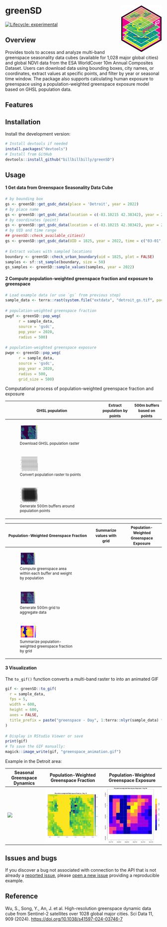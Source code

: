 # greenSD <a href="https://github.com/billbillbilly/greenSD/"><img src="images/logo.png" align="right" height="150" /></a>

<!-- badges: start -->
[![Lifecycle:
experimental](https://img.shields.io/badge/lifecycle-experimental-orange.svg)](https://lifecycle.r-lib.org/articles/stages.html#experimental)
<!-- badges: end -->

## Overview
Provides tools to access and analyze multi-band greenspace seasonality data cubes 
(available for 1,028 major global cities) and global NDVI data from the ESA 
WorldCover 10m Annual Composites Dataset. Users can download data using bounding 
boxes, city names, or coordinates, extract values at specific points, and filter 
by year or seasonal time window. The package also supports calculating human 
exposure to greenspace using a population-weighted greenspace exposure model 
based on GHSL population data.

## Features

## Installation
Install the development version:
```r
# Install devtools if needed
install.packages("devtools")
# Install from GitHub
devtools::install_github("billbillbilly/greenSD")
```

## Usage

#### 1 Get data from Greenspace Seasonality Data Cube
```r
# by bounding box
gs <- greenSD::get_gsdc_data(place = 'Detroit', year = 2022)
# by place name
gs <- greenSD::get_gsdc_data(location = c(-83.10215 42.38342), year = 2022)
# by coordinates (point)
gs <- greenSD::get_gsdc_data(location = c(-83.10215 42.38342), year = 2022)
# by UID and time range
## greenSD::check_available_cities()
gs <- greenSD::get_gsdc_data(UID = 1825, year = 2022, time = c("03-01", "09-01"))

# Extract values with sampled locations
boundary <- greenSD::check_urban_boundary(uid = 1825, plot = FALSE)
samples <- sf::st_sample(boundary, size = 50)
gs_samples <- greenSD::sample_values(samples, year = 2022)
```

#### 2 Compute population-weighted greenspace fraction and exposure to greenspace
```r
# Load example data (or use `gs` from previous step)
sample_data <- terra::rast(system.file("extdata", "detroit_gs.tif", package = "greenSD"))

# population-weighted greenspace fraction
pwgf <- greenSD::pop_weg(
      r = sample_data,
      source = 'gsdc',
      pop_year = 2020,
      radius = 500)

# population-weighted greenspace exposure
pwge <- greenSD::pop_weg(
      r = sample_data,
      source = 'gsdc',
      pop_year = 2020,
      radius = 500, 
      grid_size = 500)

```

Computational process of population-weighted greenspace fraction and exposure

| <span style="font-size:12px;">GHSL population</span> | <span style="font-size:12px;">Extract population by points</span> | <span style="font-size:12px;">500m buffers based on points</span> |
|------------------------------|--------------------------------------------|-------------------------------------------|
| <figure><img src="images/population.png" width="30%"/><figcaption style="font-size:12px;">Download GHSL population raster</figcaption></figure> | 
  <figure><img src="images/population_pts.png" width="30%"/><figcaption style="font-size:12px;">Convert population raster to points</figcaption></figure> | 
  <figure><img src="images/pop_pt_buffers_500m.png" width="30%"/><figcaption style="font-size:12px;">Generate 500m buffers around population points</figcaption></figure> |

| <span style="font-size:12px;">Population-Weighted Greenspace Fraction</span> | <span style="font-size:12px;">Summarize values with grid</span> | <span style="font-size:12px;">Population-Weighted Greenspace Exposure</span> |
|--------------------------------------------|--------------------------------------|---------------------------------------------|
| <figure><img src="images/pwgf.png" width="30%"/><figcaption style="font-size:12px;">Compute greenspace area within each buffer and weight by population</figcaption></figure> |
  <figure><img src="images/grid_500m.png" width="30%"/><figcaption style="font-size:12px;">Generate 500m grid to aggregate data</figcaption></figure> |
  <figure><img src="images/etg.png" width="30%"/><figcaption style="font-size:12px;">Summarize population-weighted greenspace fraction by grid</figcaption></figure> |



#### 3 Visualization
The `to_gif()` function converts a multi-band raster to into an animated GIF

```r
gif <- greenSD::to_gif(
  r = sample_data,
  fps = 5,
  width = 600,
  height = 600,
  axes = FALSE,
  title_prefix = paste("greenspace - Day", 1:terra::nlyr(sample_data) * 10)
)

# Display in RStudio Viewer or save
print(gif)
# To save the GIF manually:
magick::image_write(gif, "greenspace_animation.gif")
```
Example in the Detroit area:

| Seasonal Greenspace Dynamics | Population-Weighted Greenspace Fraction | Population-Weighted Greenspace Exposure |
|------------------------------|------------------------------------------|------------------------------------------|
| ![](images/greenspace_animation.gif) | ![](images/greenspace_fraction_animation.gif) | ![](images/greenspace_exposure_animation.gif) |

## Issues and bugs
If you discover a bug not associated with connection to the API that is
not already a [reported
issue](https://github.com/billbillbilly/greenSD/issues), please [open
a new issue](https://github.com/billbillbilly/greenSD/issues/new)
providing a reproducible example.

## Reference
Wu, S., Song, Y., An, J. et al. High-resolution greenspace dynamic
data cube from Sentinel-2 satellites over 1028 global major cities.
Sci Data 11, 909 (2024). https://doi.org/10.1038/s41597-024-03746-7
